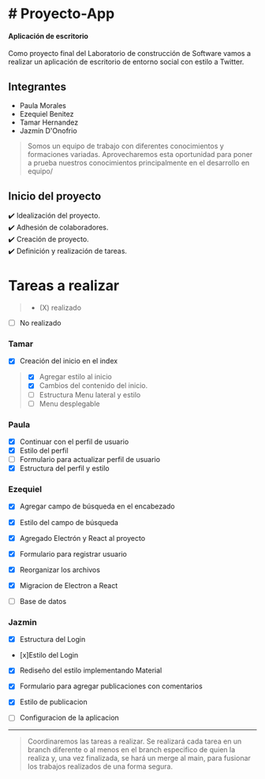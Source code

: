 # # Proyecto-App 
#### Aplicación de escritorio

Como proyecto final del Laboratorio de construcción de Software vamos a realizar un aplicación de escritorio de entorno social con estilo a Twitter.

## Integrantes

- Paula Morales
- Ezequiel Benitez
- Tamar Hernandez
- Jazmín D'Onofrio

> Somos un equipo de trabajo con diferentes conocimientos y formaciones variadas. Aprovecharemos esta oportunidad para poner a prueba nuestros conocimientos principalmente en el desarrollo en equipo/

## Inicio del proyecto

✔️  Idealización del proyecto.  
✔️  Adhesión de colaboradores.  
✔️  Creación de proyecto.  
✔️  Definición y realización de tareas. 


# Tareas a realizar
> - (X) realizado
- [ ] No realizado

### Tamar

 - [x] Creación del inicio en el index
> - [x] Agregar estilo al inicio
> - [x] Cambios del contenido del inicio.
> - [ ] Estructura Menu lateral y estilo
> - [ ] Menu desplegable


### Paula
 - [x] Continuar con el perfil de usuario
- [x] Estilo del perfil
- [ ] Formulario para actualizar perfil de usuario
- [x] Estructura del perfil y estilo

### Ezequiel
 - [x] Agregar campo de búsqueda en el encabezado
 - [x] Estilo del campo de búsqueda
 - [x] Agregado Electrón  y React al proyecto
 - [x]  Formulario para registrar usuario
 - [x]  Reorganizar los archivos
 - [x]  Migracion de Electron a React
 - [ ]  Base de datos
 
   
###  Jazmin 
 - [x] Estructura del Login
 - [x]Estilo del Login
 - [x]  Rediseño del estilo implementando Material
 - [x] Formulario para agregar publicaciones con comentarios
 - [x] Estilo de publicacion 
 - [ ]  Configuracion de la aplicacion



------------

> Coordinaremos las tareas a realizar. Se realizará cada tarea en un branch diferente o al menos en el branch  especifico de quien la realiza y, una vez finalizada, se hará un merge al main, para fusionar los trabajos realizados de una forma segura.
